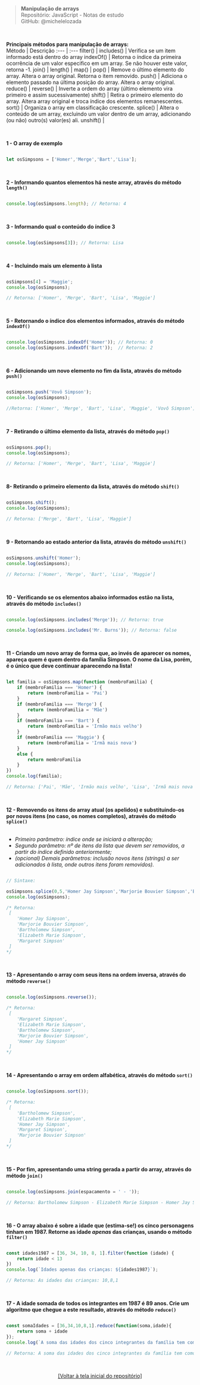 > **Manipulação de arrays**  
> Repositório: JavaScript - Notas de estudo   
> GitHub: @michelelozada
&nbsp;
     
&nbsp;    

**Principais métodos para manipulação de arrays:**  
Método | Descrição
:---   | :---
filter()   |
includes() | Verifica se um item informado está dentro do array
indexOf()  | Retorna o índice da primeira ocorrência de um valor especifico em um array. Se não houver este valor, retorna -1.
join()     |
length()   |
map()      |
pop()      | Remove o último elemento do array. Altera o array original. Retorna o item removido.
push()     | Adiciona o elemento passado na última posição do array. Altera o array original.
reduce()   |
reverse()  | Inverte a ordem do array (último elemento vira primeiro e assim sucessivamente)
shift()    | Retira o primeiro elemento do array. Altera array original e troca índice dos elementos remanescentes.
sort()     | Organiza o array em classificação crescente.
splice()   | Altera o conteúdo de um array, excluindo um valor dentro de um array, adicionando (ou não) outro(s) valor(es) ali.
unshift()  |

&nbsp;    

**1 - O array de exemplo**  
```js

let osSimpsons = ['Homer','Merge','Bart','Lisa'];
```

&nbsp;  

**2 - Informando quantos elementos há neste array, através do método `length()`**    
```js

console.log(osSimpsons.length); // Retorna: 4
```

&nbsp;  

**3 - Informando qual o conteúdo do índice 3**  
```js

console.log(osSimpsons[3]); // Retorna: Lisa
```

&nbsp;  

**4 - Incluindo mais um elemento à lista**  
```js

osSimpsons[4] = 'Maggie';
console.log(osSimpsons);

// Retorna: ['Homer', 'Merge', 'Bart', 'Lisa', 'Maggie']
```

&nbsp;  

**5 - Retornando o índice dos elementos informados, através do método `indexOf()`**    

```js

console.log(osSimpsons.indexOf('Homer')); // Retorna: 0
console.log(osSimpsons.indexOf('Bart'));  // Retorna: 2
```

&nbsp;  

**6 - Adicionando um novo elemento no fim da lista, através do método `push()`**
```js

osSimpsons.push('Vovô Simpson');
console.log(osSimpsons);

//Retorna: ['Homer', 'Merge', 'Bart', 'Lisa', 'Maggie', 'Vovô Simpson']
```

&nbsp;  

**7 - Retirando o último elemento da lista, através do método `pop()`**  
```js

osSimpsons.pop();
console.log(osSimpsons);

// Retorna: ['Homer', 'Merge', 'Bart', 'Lisa', 'Maggie']
```

&nbsp;  

**8- Retirando o primeiro elemento da lista, através do método `shift()`**  
```js

osSimpsons.shift();
console.log(osSimpsons);

// Retorna: ['Merge', 'Bart', 'Lisa', 'Maggie']
```

&nbsp;  

**9 - Retornando ao estado anterior da lista, através do método `unshift()`**  
```js

osSimpsons.unshift('Homer');
console.log(osSimpsons);

// Retorna: ['Homer', 'Merge', 'Bart', 'Lisa', 'Maggie']
```

&nbsp;  

**10 - Verificando se os elementos abaixo informados estão na lista, através do método `includes()`**  

```js

console.log(osSimpsons.includes('Merge')); // Retorna: true

console.log(osSimpsons.includes('Mr. Burns')); // Retorna: false
```

&nbsp;   

**11 - Criando um novo array de forma que, ao invés de aparecer os nomes, apareça quem é quem dentro da família Simpson. O nome da Lisa, porém, é o único que deve continuar aparecendo na lista!**  
```js

let familia = osSimpsons.map(function (membroFamilia) {
    if (membroFamilia === 'Homer') {
        return (membroFamilia = 'Pai')
    }
    if (membroFamilia === 'Merge') {
        return (membroFamilia = 'Mãe')
    }
    if (membroFamilia === 'Bart') {
        return (membroFamilia = 'Irmão mais velho')
    }
    if (membroFamilia === 'Maggie') {
        return (membroFamilia = 'Irmã mais nova')
    }
    else {
        return membroFamilia
    }
})
console.log(familia);

// Retorna: ['Pai', 'Mãe', 'Irmão mais velho', 'Lisa', 'Irmã mais nova']
```

&nbsp;  

**12 - Removendo os itens do array atual (os apelidos) e substituindo-os por novos itens (no caso, os nomes completos), através do método `splice()`**   
&nbsp;  

- *Primeiro parâmetro: índice onde se iniciará a alteração;*   
- *Segundo parâmetro: nº de itens da lista que devem ser removidos, a partir do índice definido anteriormente;*  
- *(opcional) Demais parâmetros: inclusão novos itens (strings) a ser adicionados à lista, onde outros itens foram removidos).*    
```js

// Sintaxe: 

osSimpsons.splice(0,5,'Homer Jay Simpson','Marjorie Bouvier Simpson','Bartholomew Simpson','Elizabeth Marie Simpson','Margaret Simpson');
console.log(osSimpsons);

/* Retorna:
 [
    'Homer Jay Simpson', 
    'Marjorie Bouvier Simpson', 
    'Bartholomew Simpson', 
    'Elizabeth Marie Simpson', 
    'Margaret Simpson'
 ] 
*/
```
&nbsp;  

**13 - Apresentando o array com seus itens na ordem inversa, através do método `reverse()`** 
```js

console.log(osSimpsons.reverse());

/* Retorna: 
 [
    'Margaret Simpson', 
    'Elizabeth Marie Simpson', 
    'Bartholomew Simpson', 
    'Marjorie Bouvier Simpson', 
    'Homer Jay Simpson'
 ] 
*/
```
&nbsp;  

**14 - Apresentando o array em ordem alfabética, através do método `sort()`**  
```js

console.log(osSimpsons.sort());

/* Retorna: 
 [
    'Bartholomew Simpson', 
    'Elizabeth Marie Simpson', 
    'Homer Jay Simpson', 
    'Margaret Simpson', 
    'Marjorie Bouvier Simpson'
 ] 
*/
```

&nbsp;  

**15 - Por fim, apresentando uma string gerada a partir do array, através do método `join()`**   
```js

console.log(osSimpsons.join(espacamento = ' - '));

// Retorna: Bartholomew Simpson - Elizabeth Marie Simpson - Homer Jay Simpson - Margaret Simpson - Marjorie Bouvier Simpson
```

&nbsp;  

**16 - O array abaixo é sobre a idade que (estima-se!) os cinco personagens tinham em 1987. Retorne as idade *apenas* das crianças, usando o método `filter()`**  
```js

const idades1987 = [36, 34, 10, 8, 1].filter(function (idade) {
    return idade < 13
})
console.log(`Idades apenas das crianças: ${idades1987}`);

// Retorna: As idades das crianças: 10,8,1
```

&nbsp;  

**17 - A idade somada de todos os integrantes em 1987 é 89 anos. Crie um algoritmo que chegue a este resultado, através do método `reduce()`**  
```js

const somaIdades = [36,34,10,8,1].reduce(function(soma,idade){
	return soma + idade
});
console.log(`A soma das idades dos cinco integrantes da família tem como resultado ${somaIdades} anos.`);

// Retorna: A soma das idades dos cinco integrantes da família tem como resultado 89 anos.
```

&nbsp;

<div align="center">
<a href="https://github.com/michelelozada/JavaScript-Study-Notes">[Voltar à tela inicial do repositório]</a>
</div>